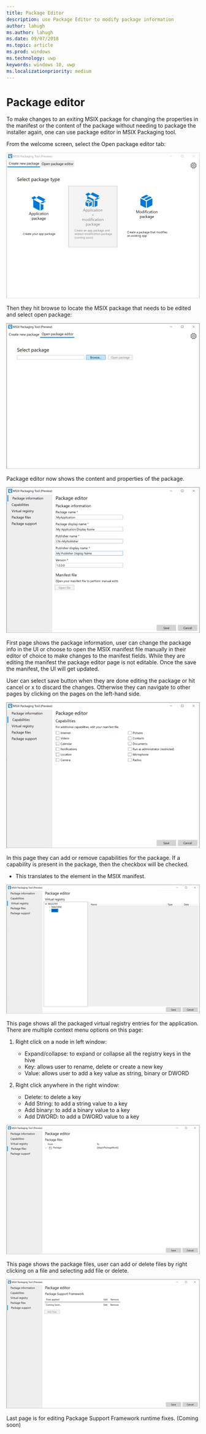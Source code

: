 ```yaml
---
title: Package Editor 
description: use Package Editor to modify package information
author: lahugh
ms.author: lahugh
ms.date: 09/07/2018
ms.topic: article
ms.prod: windows
ms.technology: uwp
keywords: windows 10, uwp
ms.localizationpriority: medium
---
```


# Package editor

To make changes to an exiting MSIX package for changing the properties in the manifest or the content of the package without needing to package the installer again, one can use package editor in MSIX Packaging tool. 

From the welcome screen, select the Open package editor tab:

![pic9](pic9.png)

Then they hit browse to locate the MSIX package that needs to be edited and select open package:

![pic10](pic10.png)

Package editor now shows the content and properties of the package.

![pic11](pic11.png)

First page shows the package information, user can change the package info in the UI or choose to open the MSIX manifest file manually in their editor of choice to make changes to the manifest fields. While they are editing the manifest the package editor page is not editable. Once the save the manifest, the UI will get updated.

User can select save button when they are done editing the package or hit cancel or x to discard the changes. Otherwise they can navigate to other pages by clicking on the pages on the left-hand side.

![pic12](pic12.png)

In this page they can add or remove capabilities for the package. If a capability is present in the package, then the checkbox will be checked.
- This translates to the <capability> element in the MSIX manifest.

![pic13](pic13.png)

This page shows all the packaged virtual registry entries for the application. 
There are multiple context menu options on this page:

1. Right click on a node in left window:
    - Expand/collapse: to expand or collapse all the registry keys in the hive
    - Key: allows user to rename, delete or create a new key
    - Value: allows user to add a key value as string, binary or DWORD


2. Right click anywhere in the right window:
 
    - Delete: to delete a key
    - Add String: to add a string value to a key
    - Add binary: to add a binary value to a key
    - Add DWORD: to add a DWORD value to a key

![pic14](pic14.png)

This page shows the package files, user can add or delete files by right clicking on a file and selecting add file or delete.

![pic15](pic15.png)

Last page is for editing Package Support Framework runtime fixes. (Coming soon)


